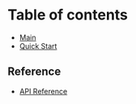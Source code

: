 # Table of contents

* [Main](README.md)
* [Quick Start](../quick-start.md)

## Reference

* [API Reference](../reference/api-reference.md)
